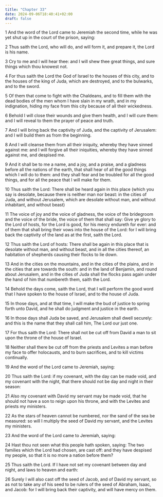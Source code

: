 ```yaml
---
title: "Chapter 33"
date: 2024-09-06T18:40:41+02:00
draft: false
---
```




1 And the word of the Lord came to Jeremiah the second time, while he was yet shut up in the court of the prison, saying:

2 Thus saith the Lord, who will do, and will form it, and prepare it, the Lord is his name.

3 Cry to me and I will hear thee: and I will shew thee great things, and sure things which thou knowest not.

4 For thus saith the Lord the God of Israel to the houses of this city, and to the houses of the king of Juda, which are destroyed, and to the bulwarks, and to the sword.

5 Of them that come to fight with the Chaldeans, and to fill them with the dead bodies of the men whom I have slain in my wrath, and in my indignation, hiding my face from this city because of all their wickedness.

6 Behold I will close their wounds and give them health, and I will cure them: and I will reveal to them the prayer of peace and truth.

7 And I will bring back the captivity of Juda, and the captivity of Jerusalem: and I will build them as from the beginning.

8 And I will cleanse them from all their iniquity, whereby they have sinned against me: and I will forgive all their iniquities, whereby they have sinned against me, and despised me.

9 And it shall be to me a name, and a joy, and a praise, and a gladness before all the nations of the earth, that shall hear of all the good things which I will do to them: and they shall fear and be troubled for all the good things, and for all the peace that I will make for them.

10 Thus saith the Lord: There shall be heard again in this place (which you say is desolate, because there is neither man nor beast: in the cities of Juda, and without Jerusalem, which are desolate without man, and without inhabitant, and without beast)

11 The voice of joy and the voice of gladness, the voice of the bridegroom and the voice of the bride, the voice of them that shall say: Give ye glory to the Lord of hosts, for the Lord is good, for his mercy endureth for ever: and of them that shall bring their vows into the house of the Lord: for I will bring back the captivity of the land as at the first, saith the Lord.

12 Thus saith the Lord of hosts: There shall be again in this place that is desolate without man, and without beast, and in all the cities thereof, an habitation of shepherds causing their flocks to lie down.

13 And in the cities on the mountains, and in the cities of the plains, and in the cities that are towards the south: and in the land of Benjamin, and round about Jerusalem, and in the cities of Juda shall the flocks pass again under the hand of him that numbereth them, saith the Lord.

14 Behold the days come, saith the Lord, that I will perform the good word that I have spoken to the house of Israel, and to the house of Juda.

15 In those days, and at that time, I will make the bud of justice to spring forth unto David, and he shall do judgment and justice in the earth.

16 In those days shall Juda be saved, and Jerusalem shall dwell securely: and this is the name that they shall call him, The Lord our just one.

17 For thus saith the Lord: There shall not be cut off from David a man to sit upon the throne of the house of Israel.

18 Neither shall there be cut off from the priests and Levites a man before my face to offer holocausts, and to burn sacrifices, and to kill victims continually.

19 And the word of the Lord came to Jeremiah, saying:

20 Thus saith the Lord: if my covenant, with the day can be made void, and my covenant with the night, that there should not be day and night in their season:

21 Also my covenant with David my servant may be made void, that he should not have a son to reign upon his throne, and with the Levites and priests my ministers.

22 As the stars of heaven cannot be numbered, nor the sand of the sea be measured: so will I multiply the seed of David my servant, and the Levites my ministers.

23 And the word of the Lord came to Jeremiah, saying:

24 Hast thou not seen what this people hath spoken, saying: The two families which the Lord had chosen, are cast off: and they have despised my people, so that it is no more a nation before them?

25 Thus saith the Lord. If I have not set my covenant between day and night, and laws to heaven and earth:

26 Surely I will also cast off the seed of Jacob, and of David my servant, so as not to take any of his seed to be rulers of the seed of Abraham, Isaac, and Jacob: for I will bring back their captivity, and will have mercy on them.


